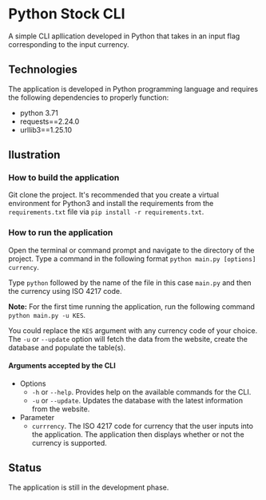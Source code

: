 # Python Stock CLI
A simple CLI apllication developed in Python that takes in an input flag 
corresponding to the input currency.
## Technologies
The application is developed in Python programming language and
requires the following dependencies to properly function:
- python 3.71
- requests==2.24.0
- urllib3==1.25.10
## Ilustration
### How to build the application
Git clone the project. It's recommended that you create a virtual environment
for Python3 and install the requirements from the `requirements.txt` file via 
`pip install -r requirements.txt`.
### How to run the application
Open the terminal or command prompt and navigate to the directory of the project.
Type a command in the following format `python main.py [options] currency`.

Type `python` followed by the name of the file in this case `main.py` and then the 
currency using ISO 4217 code.

**Note:** For the first time running the application, run the following command
`python main.py -u KES`.

You could replace the `KES` argument with any currency code of your 
choice. The `-u` or `--update` option will fetch the data from the website, create
the database and populate the table(s).

#### Arguments accepted by the CLI
+ Options
    - `-h` or `--help`. Provides help on the available commands for the CLI.
    - `-u` or `--update`. Updates the database with the latest information from
    the website.
+ Parameter
    - `currrency`. The ISO 4217 code for currency that the user inputs
    into the application. The application then displays whether or not the currency
    is supported. 

## Status
The application is still in the development phase.
